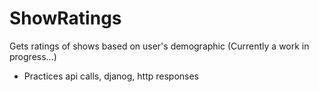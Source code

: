 # ShowRatings
Gets ratings of shows based on user's demographic (Currently a work in progress...)

- Practices api calls, djanog, http responses

